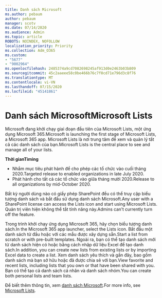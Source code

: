 ```yaml
---
title: Danh sách Microsoft
ms.author: pebaum
author: pebaum
manager: scotv
ms.date: 07/14/2020
ms.audience: Admin
ms.topic: article
ROBOTS: NOINDEX, NOFOLLOW
localization_priority: Priority
ms.collection: Adm_O365
ms.custom:
- "5677"
- "9002964"
ms.openlocfilehash: 2485374a9cd7082698245af913d0e2463b03b809
ms.sourcegitcommit: 45c2aaeee58c0be466b76c7f0cd71e796d3c8f76
ms.translationtype: MT
ms.contentlocale: vi-VN
ms.lasthandoff: 07/15/2020
ms.locfileid: "45141861"
---
```

# <a name="microsoft-lists"></a><span data-ttu-id="23934-102">Danh sách Microsoft</span><span class="sxs-lookup"><span data-stu-id="23934-102">Microsoft Lists</span></span>

<span data-ttu-id="23934-103">Microsoft đang khởi chạy giai đoạn đầu tiên của Microsoft Lists, một ứng dụng Microsoft 365.</span><span class="sxs-lookup"><span data-stu-id="23934-103">Microsoft is launching the first stage of Microsoft Lists, a Microsoft 365 app.</span></span> <span data-ttu-id="23934-104">Microsoft Lists là nơi trung tâm để xem và quản lý tất cả các danh sách của bạn.</span><span class="sxs-lookup"><span data-stu-id="23934-104">Microsoft Lists is the central place to see and manage all of your lists.</span></span>  
  
<span data-ttu-id="23934-105">**Thời gian**</span><span class="sxs-lookup"><span data-stu-id="23934-105">**Timing**</span></span>  

- <span data-ttu-id="23934-106">Nhắm mục tiêu phát hành để cho phép các tổ chức vào cuối tháng 2020.</span><span class="sxs-lookup"><span data-stu-id="23934-106">Targeted release to enabled organizations in late July 2020.</span></span>
- <span data-ttu-id="23934-107">Phát hành cho tất cả các tổ chức vào giữa tháng mười 2020.</span><span class="sxs-lookup"><span data-stu-id="23934-107">Release to all organizations by mid-October 2020.</span></span>

<span data-ttu-id="23934-108">Bất kỳ người dùng nào có giấy phép SharePoint đều có thể truy cập biểu tượng danh sách và bắt đầu sử dụng danh sách Microsoft.</span><span class="sxs-lookup"><span data-stu-id="23934-108">Any user with a SharePoint license can access the Lists icon and start using Microsoft Lists.</span></span> <span data-ttu-id="23934-109">Quản trị viên hiện không thể tắt tính năng này.</span><span class="sxs-lookup"><span data-stu-id="23934-109">Admins can't currently turn off the feature.</span></span>
 
<span data-ttu-id="23934-110">Trong trình khởi chạy ứng dụng Microsoft 365, hãy chọn biểu tượng danh sách.</span><span class="sxs-lookup"><span data-stu-id="23934-110">In the Microsoft 365 app launcher, select the Lists icon.</span></span> <span data-ttu-id="23934-111">Bắt đầu một danh sách từ đầu hoặc với các mẫu được xây dựng sẵn.</span><span class="sxs-lookup"><span data-stu-id="23934-111">Start a list from scratch or with pre-built templates.</span></span> <span data-ttu-id="23934-112">Ngoài ra, bạn có thể tạo danh sách mới từ danh sách hiện có hoặc bằng cách nhập dữ liệu Excel để tạo danh sách.</span><span class="sxs-lookup"><span data-stu-id="23934-112">In addition, you can create new lists from existing lists or by importing Excel data to create a list.</span></span> <span data-ttu-id="23934-113">Xem danh sách yêu thích và gần đây, bao gồm danh sách mà bạn sở hữu hoặc đã được chia sẻ với bạn.</span><span class="sxs-lookup"><span data-stu-id="23934-113">View favorite and recent lists, including lists that you own or that have been shared with you.</span></span> <span data-ttu-id="23934-114">Bạn có thể tạo cả danh sách cá nhân và danh sách nhóm.</span><span class="sxs-lookup"><span data-stu-id="23934-114">You can create both personal lists and team lists.</span></span>  

<span data-ttu-id="23934-115">Để biết thêm thông tin, xem [danh sách Microsoft](https://aka.ms/microsoftlists).</span><span class="sxs-lookup"><span data-stu-id="23934-115">For more info, see [Microsoft Lists](https://aka.ms/microsoftlists).</span></span>
